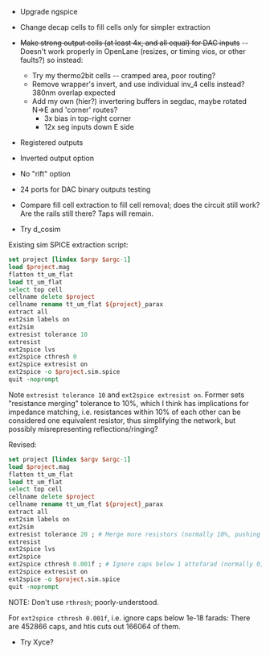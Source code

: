 *   Upgrade ngspice
*   Change decap cells to fill cells only for simpler extraction

*   ~~Make strong output cells (at least 4x, and all equal) for DAC inputs~~ -- Doesn't work properly in OpenLane (resizes, or timing vios, or other faults?) so instead:
    *   Try my thermo2bit cells -- cramped area, poor routing?
    *   Remove wrapper's invert, and use individual inv_4 cells instead? 380nm overlap expected
    *   Add my own (hier?) invertering buffers in segdac, maybe rotated N=>E and 'corner' routes?
        *   3x bias in top-right corner
        *   12x seg inputs down E side
*   Registered outputs
*   Inverted output option
*   No "rift" option
*   24 ports for DAC binary outputs testing
*   Compare fill cell extraction to fill cell removal; does the circuit still work? Are the rails still there? Taps will remain.
*   Try d_cosim



Existing sim SPICE extraction script:

```tcl
set project [lindex $argv $argc-1]
load $project.mag
flatten tt_um_flat
load tt_um_flat
select top cell
cellname delete $project
cellname rename tt_um_flat ${project}_parax
extract all
ext2sim labels on
ext2sim
extresist tolerance 10
extresist
ext2spice lvs
ext2spice cthresh 0
ext2spice extresist on
ext2spice -o $project.sim.spice
quit -noprompt
```

Note `extresist tolerance 10` and `ext2spice extresist on`. Former sets "resistance merging" tolerance to 10%, which I think has implications for impedance matching, i.e. resistances within 10% of each other can be considered one equivalent resistor, thus simplifying the network, but possibly misrepresenting reflections/ringing?

Revised:

```tcl
set project [lindex $argv $argc-1]
load $project.mag
flatten tt_um_flat
load tt_um_flat
select top cell
cellname delete $project
cellname rename tt_um_flat ${project}_parax
extract all
ext2sim labels on
ext2sim
extresist tolerance 20 ; # Merge more resistors (normally 10%, pushing up to 20% for simpler netlist)
extresist
ext2spice lvs
ext2spice 
ext2spice cthresh 0.001f ; # Ignore caps below 1 attofarad (normally 0, this should cut out ~36% of caps)
ext2spice extresist on
ext2spice -o $project.sim.spice
quit -noprompt
```

NOTE: Don't use `rthresh`; poorly-understood.

For `ext2spice cthresh 0.001f`, i.e. ignore caps below 1e-18 farads: There are 452866 caps, and htis cuts out 166064 of them.




*   Try Xyce?